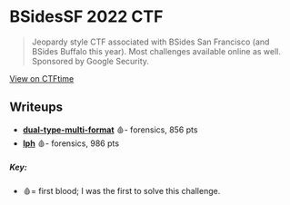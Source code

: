 # BSidesSF 2022 CTF

> Jeopardy style CTF associated with BSides San Francisco (and BSides Buffalo this year). Most challenges available online as well. Sponsored by Google Security.

[View on CTFtime](https://ctftime.org/event/1666)

## Writeups
- [**dual-type-multi-format**](./dual-type-multi-format/) 🩸- forensics, 856 pts
- [**lph**](./lph/) 🩸- forensics, 986 pts

##### Key:
- 🩸= first blood; I was the first to solve this challenge.
